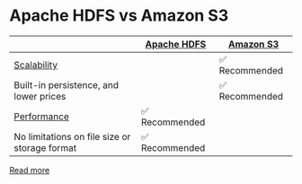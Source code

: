 # Apache HDFS vs Amazon S3

|                                                                       | [Apache HDFS](ApacheHDFS.md)   | [Amazon S3](../2_AWS/7_StorageServices/3_S3ObjectStorage/Readme.md) |
|-----------------------------------------------------------------------|--------------------------------|----------------------------------------------------------------------------------|
| [Scalability](../3_Databases/3_ScalabilityTechniques/Readme.md)  |                                | :white_check_mark: Recommended                                                   |
| Built-in persistence, and lower prices                                |                                | :white_check_mark: Recommended                                                   |
| [Performance](../7_Scalability/Latency.md) | :white_check_mark: Recommended |                                                                                  |
| No limitations on file size or storage format                         | :white_check_mark: Recommended |                                                                                  |

[Read more](https://www.integrate.io/blog/storing-apache-hadoop-data-cloud-hdfs-vs-s3/)
